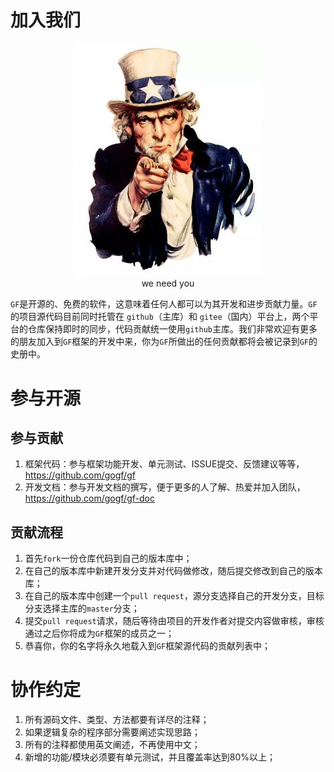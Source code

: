 
# 加入我们
<div align=center>
<img src="images/weneedyou.jpeg" width="300"/>
<div>we need you</div>
</div>

`GF`是开源的、免费的软件，这意味着任何人都可以为其开发和进步贡献力量。`GF`的项目源代码目前同时托管在 `github`（主库）和 `gitee`（国内）平台上，两个平台的仓库保持即时的同步，代码贡献统一使用`github`主库。我们非常欢迎有更多的朋友加入到`GF`框架的开发中来，你为`GF`所做出的任何贡献都将会被记录到`GF`的史册中。

# 参与开源

## 参与贡献

1. 框架代码：参与框架功能开发、单元测试、ISSUE提交、反馈建议等等，https://github.com/gogf/gf
1. 开发文档：参与开发文档的撰写，便于更多的人了解、热爱并加入团队，https://github.com/gogf/gf-doc

## 贡献流程

1. 首先`fork`一份仓库代码到自己的版本库中；
2. 在自己的版本库中新建开发分支并对代码做修改，随后提交修改到自己的版本库；
3. 在自己的版本库中创建一个`pull request`，源分支选择自己的开发分支，目标分支选择主库的`master`分支；
4. 提交`pull request`请求，随后等待由项目的开发作者对提交内容做审核，审核通过之后你将成为`GF`框架的成员之一；
5. 恭喜你，你的名字将永久地载入到`GF`框架源代码的贡献列表中；

# 协作约定

1. 所有源码文件、类型、方法都要有详尽的注释；
1. 如果逻辑复杂的程序部分需要阐述实现思路；
1. 所有的注释都使用英文阐述，不再使用中文；
1. 新增的功能/模块必须要有单元测试，并且覆盖率达到80%以上；












